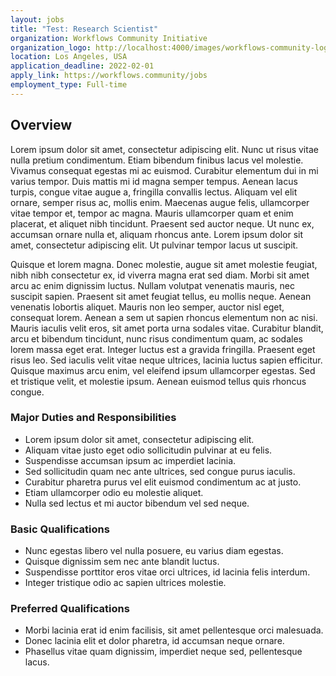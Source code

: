 ```yaml
---
layout: jobs
title: "Test: Research Scientist"
organization: Workflows Community Initiative
organization_logo: http://localhost:4000/images/workflows-community-logo-horizontal.png
location: Los Angeles, USA
application_deadline: 2022-02-01
apply_link: https://workflows.community/jobs
employment_type: Full-time
---
```


## Overview

Lorem ipsum dolor sit amet, consectetur adipiscing elit. Nunc ut risus vitae nulla pretium condimentum. Etiam bibendum finibus lacus vel molestie. Vivamus consequat egestas mi ac euismod. Curabitur elementum dui in mi varius tempor. Duis mattis mi id magna semper tempus. Aenean lacus turpis, congue vitae augue a, fringilla convallis lectus. Aliquam vel elit ornare, semper risus ac, mollis enim. Maecenas augue felis, ullamcorper vitae tempor et, tempor ac magna. Mauris ullamcorper quam et enim placerat, et aliquet nibh tincidunt. Praesent sed auctor neque. Ut nunc ex, accumsan ornare nulla et, aliquam rhoncus ante. Lorem ipsum dolor sit amet, consectetur adipiscing elit. Ut pulvinar tempor lacus ut suscipit.

Quisque et lorem magna. Donec molestie, augue sit amet molestie feugiat, nibh nibh consectetur ex, id viverra magna erat sed diam. Morbi sit amet arcu ac enim dignissim luctus. Nullam volutpat venenatis mauris, nec suscipit sapien. Praesent sit amet feugiat tellus, eu mollis neque. Aenean venenatis lobortis aliquet. Mauris non leo semper, auctor nisl eget, consequat lorem. Aenean a sem ut sapien rhoncus elementum non ac nisi. Mauris iaculis velit eros, sit amet porta urna sodales vitae. Curabitur blandit, arcu et bibendum tincidunt, nunc risus condimentum quam, ac sodales lorem massa eget erat. Integer luctus est a gravida fringilla. Praesent eget risus leo. Sed iaculis velit vitae neque ultrices, lacinia luctus sapien efficitur. Quisque maximus arcu enim, vel eleifend ipsum ullamcorper egestas. Sed et tristique velit, et molestie ipsum. Aenean euismod tellus quis rhoncus congue.

### Major Duties and Responsibilities

- Lorem ipsum dolor sit amet, consectetur adipiscing elit.
- Aliquam vitae justo eget odio sollicitudin pulvinar at eu felis.
- Suspendisse accumsan ipsum ac imperdiet lacinia.
- Sed sollicitudin quam nec ante ultrices, sed congue purus iaculis.
- Curabitur pharetra purus vel elit euismod condimentum ac at justo.
- Etiam ullamcorper odio eu molestie aliquet.
- Nulla sed lectus et mi auctor bibendum vel sed neque.

### Basic Qualifications

- Nunc egestas libero vel nulla posuere, eu varius diam egestas.
- Quisque dignissim sem nec ante blandit luctus.
- Suspendisse porttitor eros vitae orci ultrices, id lacinia felis interdum.
- Integer tristique odio ac sapien ultrices molestie.

### Preferred Qualifications

- Morbi lacinia erat id enim facilisis, sit amet pellentesque orci malesuada.
- Donec lacinia elit et dolor pharetra, id accumsan neque ornare.
- Phasellus vitae quam dignissim, imperdiet neque sed, pellentesque lacus.